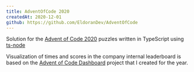 ```yaml
---
title: AdventOfCode 2020
createdAt: 2020-12-01
github: https://github.com/EldoranDev/AdventOfCode
---
```


Solution for the [Advent of Code 2020](https://adventofcode.com/2020) puzzles written in TypeScript using [ts-node](https://github.com/TypeStrong/ts-node)

Visualization of times and scores in the company internal leaderboard is based on the [Advent of Code Dashboard](https://github.com/EldoranDev/AdventOfCodeDashboard) project that I created for the year.
